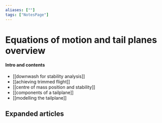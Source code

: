 ```yaml
---
aliases: [""]
tags: ["NotesPage"]
---
```


# Equations of motion and tail planes overview

#### Intro and contents
- [[downwash for stability analysis]]
- [[achieving trimmed flight]]
- [[centre of mass position and stability]]
- [[components of a tailplane]]
- [[modelling the tailplane]]


## Expanded articles
